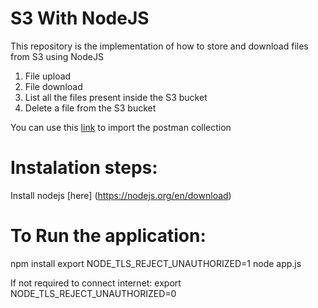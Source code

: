 # S3 With NodeJS

This repository is the implementation of how to store and download files from S3 using NodeJS

1. File upload
2. File download
3. List all the files present inside the S3 bucket
4. Delete a file from the S3 bucket

You can use this [link](https://www.getpostman.com/collections/eb59382599d7173edea6) to import the postman collection

# Instalation steps:
Install nodejs [here] (https://nodejs.org/en/download)

# To Run the application:
npm install
export NODE_TLS_REJECT_UNAUTHORIZED=1
node app.js

If not required to connect internet: export NODE_TLS_REJECT_UNAUTHORIZED=0
